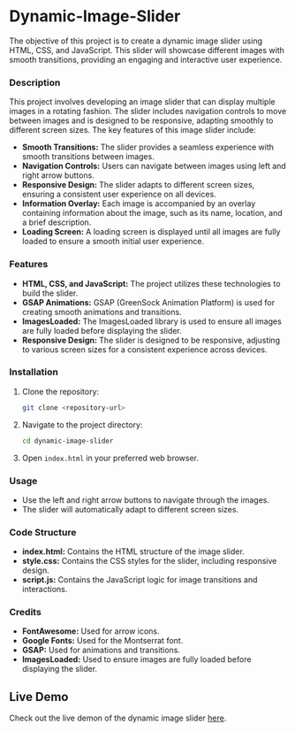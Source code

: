 # Dynamic-Image-Slider
The objective of this project is to create a dynamic image slider using HTML, CSS, and JavaScript. This slider will showcase different images with smooth transitions, providing an engaging and interactive user experience.

### Description
This project involves developing an image slider that can display multiple images in a rotating fashion. The slider includes navigation controls to move between images and is designed to be responsive, adapting smoothly to different screen sizes. The key features of this image slider include:

- **Smooth Transitions:** The slider provides a seamless experience with smooth transitions between images.
- **Navigation Controls:** Users can navigate between images using left and right arrow buttons.
- **Responsive Design:** The slider adapts to different screen sizes, ensuring a consistent user experience on all devices.
- **Information Overlay:** Each image is accompanied by an overlay containing information about the image, such as its name, location, and a brief description.
- **Loading Screen:** A loading screen is displayed until all images are fully loaded to ensure a smooth initial user experience.

### Features
- **HTML, CSS, and JavaScript:** The project utilizes these technologies to build the slider.
- **GSAP Animations:** GSAP (GreenSock Animation Platform) is used for creating smooth animations and transitions.
- **ImagesLoaded:** The ImagesLoaded library is used to ensure all images are fully loaded before displaying the slider.
- **Responsive Design:** The slider is designed to be responsive, adjusting to various screen sizes for a consistent experience across devices.

### Installation
1. Clone the repository:
   ```bash
   git clone <repository-url>
   ```
2. Navigate to the project directory:
   ```bash
   cd dynamic-image-slider
   ```
3. Open `index.html` in your preferred web browser.

### Usage
- Use the left and right arrow buttons to navigate through the images.
- The slider will automatically adapt to different screen sizes.

### Code Structure
- **index.html:** Contains the HTML structure of the image slider.
- **style.css:** Contains the CSS styles for the slider, including responsive design.
- **script.js:** Contains the JavaScript logic for image transitions and interactions.

### Credits
- **FontAwesome:** Used for arrow icons.
- **Google Fonts:** Used for the Montserrat font.
- **GSAP:** Used for animations and transitions.
- **ImagesLoaded:** Used to ensure images are fully loaded before displaying the slider.

## Live Demo

Check out the live demon of the dynamic image slider [here](https://meghanakollavajjala.github.io/Dynamic-Image-Slider/).
